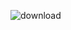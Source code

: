![download](https://user-images.githubusercontent.com/117719759/218479721-ea3deeb6-48fd-4196-aa5d-52e65f6da516.jpg)

